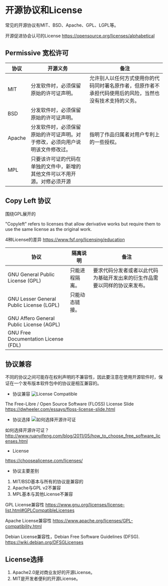# 开源协议和License

常见的开源协议有MIT、BSD、Apache、GPL、LGPL等。

开源促进协会认可的License
https://opensource.org/licenses/alphabetical



## Permissive 宽松许可

| 协议 | 开源义务 | 备注 |
| --- | --- | --- |
| MIT | 分发软件时，必须保留原始的许可证声明。 | 允许别人以任何方式使用你的代码同时署名原作者，但原作者不承担代码使用后的风险，当然也没有技术支持的义务。 |
| BSD | 分发软件时，必须保留原始的许可证声明。 |  |
| Apache | 分发软件时，必须保留原始的许可证声明。对于修改，必须向用户说明该文件修改过。 | 指明了作品归属者对用户专利上的一些授权。 |
| MPL | 只要该许可证的代码在单独的文件中，新增的其他文件可以不用开源。对修必须开源 |  |



## Copy Left 协议
围绕GPL展开的

"Copyleft" refers to licenses that allow derivative works but require them to use the same license as the original work.


4种License的差异
https://www.fsf.org/licensing/education

| 协议 | 隔离说明 | 备注 |
| --- | --- | --- |
| GNU General Public License (GPL) | 只能进程隔离。 | 要求代码分发者或者以此代码为基础开发出来的衍生作品需要以同样的协议来发布。 |
| GNU Lesser General Public License (LGPL) | 只能动态链接。 | |
| GNU Affero General Public License (AGPL) |  |  |
| GNU Free Documentation License (FDL) |  |  |



## 协议兼容
不同的协议之间可能存在权利声明的不兼容性，因此要注意在使用开源软件时，保证在一个发布版本软件包中的协议是相互兼容的。

+ 协议兼容
![License Compatible](https://dwheeler.com/essays/floss-license-slide-image.png)

The Free-Libre / Open Source Software (FLOSS) License Slide
https://dwheeler.com/essays/floss-license-slide.html


+ 协议选择
![如何选择开源许可证](http://www.ruanyifeng.com/blogimg/asset/201105/bg2011050101.png)

如何选择开源许可证？
http://www.ruanyifeng.com/blog/2011/05/how_to_choose_free_software_licenses.html


+ License

https://choosealicense.com/licenses/

+ 协议主要差别
1. MIT/BSD基本与所有的协议是兼容的
2. Apache与GPL v2不兼容
3. MPL基本与其他License不兼容

GPL License兼容性
https://www.gnu.org/licenses/license-list.html#GPLCompatibleLicenses

Apache License兼容性
https://www.apache.org/licenses/GPL-compatibility.html

Debian License兼容性，Debian Free Software Guidelines (DFSG).
https://wiki.debian.org/DFSGLicenses



## License选择
1. Apache2.0是对商业友好的开源License。
2. MIT是开发者便利的开源License。
